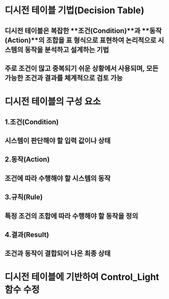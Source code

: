 # **디시전 테이블 기법(Decision Table)**
## 디시전 테이블은 복잡한 **조건(Condition)**과 **동작(Action)**의 조합을 표 형식으로 표현하여 논리적으로 시스템의 동작을 분석하고 설계하는 기법

## 주로 조건이 많고 중복되기 쉬운 상황에서 사용되며, 모든 가능한 조건과 결과를 체계적으로 검토 가능 

# **디시전 테이블의 구성 요소**
## 1.조건(Condition)
## 시스템이 판단해야 할 입력 값이나 상태
## 2.동작(Action)
## 조건에 따라 수행해야 할 시스템의 동작
## 3.규칙(Rule)
## 특정 조건의 조합에 따라 수행해야 할 동작을 정의
## 4.결과(Result)
## 조건과 동작이 결합되어 나온 최종 상태



# **디시전 테이블에 기반하여 Control_Light 함수 수정** 
